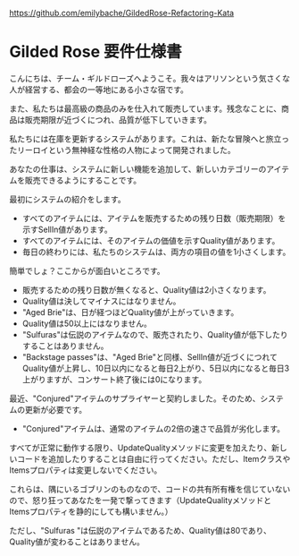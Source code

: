https://github.com/emilybache/GildedRose-Refactoring-Kata

# Gilded Rose 要件仕様書
こんにちは、チーム・ギルドローズへようこそ。我々はアリソンという気さくな人が経営する、都会の一等地にある小さな宿です。

また、私たちは最高級の商品のみを仕入れて販売しています。残念なことに、商品は販売期限が近づくにつれ、品質が低下していきます。

私たちには在庫を更新するシステムがあります。これは、新たな冒険へと旅立ったリーロイという無神経な性格の人物によって開発されました。

あなたの仕事は、システムに新しい機能を追加して、新しいカテゴリーのアイテムを販売できるようにすることです。

最初にシステムの紹介をします。

* すべてのアイテムには、アイテムを販売するための残り日数（販売期限）を示すSellIn値があります。
* すべてのアイテムには、そのアイテムの価値を示すQuality値があります。
* 毎日の終わりには、私たちのシステムは、両方の項目の値を1小さくします。

簡単でしょ？ここからが面白いところです。

* 販売するための残り日数が無くなると、Quality値は2小さくなります。
* Quality値は決してマイナスにはなりません。
* "Aged Brie"は、日が経つほどQuality値が上がっていきます。
* Quality値は50以上にはなりません。
* "Sulfuras"は伝説のアイテムなので、販売されたり、Quality値が低下したりすることはありません。
* "Backstage passes"は、"Aged Brie"と同様、SellIn値が近づくにつれてQuality値が上昇し、10日以内になると毎日2上がり、5日以内になると毎日3上がりますが、コンサート終了後には0になります。

最近、"Conjured"アイテムのサプライヤーと契約しました。そのため、システムの更新が必要です。

* "Conjured"アイテムは、通常のアイテムの2倍の速さで品質が劣化します。

すべてが正常に動作する限り、UpdateQualityメソッドに変更を加えたり、新しいコードを追加したりすることは自由に行ってください。ただし、ItemクラスやItemsプロパティは変更しないでください。

これらは、隅にいるゴブリンのものなので、コードの共有所有権を信じていないので、怒り狂ってあなたを一発で撃ってきます（UpdateQualityメソッドとItemsプロパティを静的にしても構いません。）

ただし、"Sulfuras "は伝説のアイテムであるため、Quality値は80であり、Quality値が変わることはありません。
